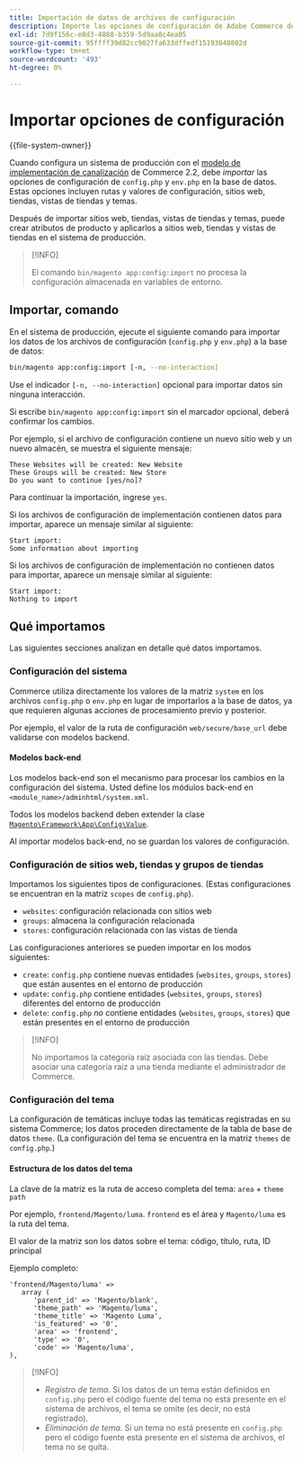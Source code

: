 ```yaml
---
title: Importación de datos de archivos de configuración
description: Importe las opciones de configuración de Adobe Commerce desde los archivos de configuración.
exl-id: 7d9f156c-e8d3-4888-b359-5d9aa8c4ea05
source-git-commit: 95ffff39d82cc9027fa633dffedf15193040802d
workflow-type: tm+mt
source-wordcount: '493'
ht-degree: 0%

---
```


# Importar opciones de configuración

{{file-system-owner}}

Cuando configura un sistema de producción con el [modelo de implementación de canalización](../deployment/technical-details.md) de Commerce 2.2, debe _importar_ las opciones de configuración de `config.php` y `env.php` en la base de datos.
Estas opciones incluyen rutas y valores de configuración, sitios web, tiendas, vistas de tiendas y temas.

Después de importar sitios web, tiendas, vistas de tiendas y temas, puede crear atributos de producto y aplicarlos a sitios web, tiendas y vistas de tiendas en el sistema de producción.

>[!INFO]
>
>El comando `bin/magento app:config:import` no procesa la configuración almacenada en variables de entorno.

## Importar, comando

En el sistema de producción, ejecute el siguiente comando para importar los datos de los archivos de configuración (`config.php` y `env.php`) a la base de datos:

```bash
bin/magento app:config:import [-n, --no-interaction]
```

Use el indicador `[-n, --no-interaction]` opcional para importar datos sin ninguna interacción.

Si escribe `bin/magento app:config:import` sin el marcador opcional, deberá confirmar los cambios.

Por ejemplo, si el archivo de configuración contiene un nuevo sitio web y un nuevo almacén, se muestra el siguiente mensaje:

```terminal
These Websites will be created: New Website
These Groups will be created: New Store
Do you want to continue [yes/no]?
```

Para continuar la importación, ingrese `yes`.

Si los archivos de configuración de implementación contienen datos para importar, aparece un mensaje similar al siguiente:

```terminal
Start import:
Some information about importing
```

Si los archivos de configuración de implementación no contienen datos para importar, aparece un mensaje similar al siguiente:

```terminal
Start import:
Nothing to import
```

## Qué importamos

Las siguientes secciones analizan en detalle qué datos importamos.

### Configuración del sistema

Commerce utiliza directamente los valores de la matriz `system` en los archivos `config.php` o `env.php` en lugar de importarlos a la base de datos, ya que requieren algunas acciones de procesamiento previo y posterior.

Por ejemplo, el valor de la ruta de configuración `web/secure/base_url` debe validarse con modelos backend.

#### Modelos back-end

Los modelos back-end son el mecanismo para procesar los cambios en la configuración del sistema.
Usted define los módulos back-end en `<module_name>/adminhtml/system.xml`.

Todos los modelos backend deben extender la clase [`Magento\Framework\App\Config\Value`](https://github.com/magento/magento2/blob/2.4/lib/internal/Magento/Framework/App/Config/Value.php).

Al importar modelos back-end, no se guardan los valores de configuración.

### Configuración de sitios web, tiendas y grupos de tiendas

Importamos los siguientes tipos de configuraciones.
(Estas configuraciones se encuentran en la matriz `scopes` de `config.php`).

- `websites`: configuración relacionada con sitios web
- `groups`: almacena la configuración relacionada
- `stores`: configuración relacionada con las vistas de tienda

Las configuraciones anteriores se pueden importar en los modos siguientes:

- `create`: `config.php` contiene nuevas entidades (`websites`, `groups`, `stores`) que están ausentes en el entorno de producción
- `update`: `config.php` contiene entidades (`websites`, `groups`, `stores`) diferentes del entorno de producción
- `delete`: `config.php` _no_ contiene entidades (`websites`, `groups`, `stores`) que están presentes en el entorno de producción

>[!INFO]
>
>No importamos la categoría raíz asociada con las tiendas. Debe asociar una categoría raíz a una tienda mediante el administrador de Commerce.

### Configuración del tema

La configuración de temáticas incluye todas las temáticas registradas en su sistema Commerce; los datos proceden directamente de la tabla de base de datos `theme`. (La configuración del tema se encuentra en la matriz `themes` de `config.php`.)

#### Estructura de los datos del tema

La clave de la matriz es la ruta de acceso completa del tema: `area` + `theme path`

Por ejemplo, `frontend/Magento/luma`.
`frontend` es el área y `Magento/luma` es la ruta del tema.

El valor de la matriz son los datos sobre el tema: código, título, ruta, ID principal

Ejemplo completo:

```php?start_inline=1
'frontend/Magento/luma' =>
   array (
      'parent_id' => 'Magento/blank',
      'theme_path' => 'Magento/luma',
      'theme_title' => 'Magento Luma',
      'is_featured' => '0',
      'area' => 'frontend',
      'type' => '0',
      'code' => 'Magento/luma',
),
```

>[!INFO]
>
>- _Registro de tema_. Si los datos de un tema están definidos en `config.php` pero el código fuente del tema no está presente en el sistema de archivos, el tema se omite (es decir, no está registrado).
>- _Eliminación de tema_. Si un tema no está presente en `config.php` pero el código fuente está presente en el sistema de archivos, el tema no se quita.
